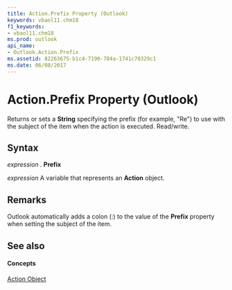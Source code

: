 ```yaml
---
title: Action.Prefix Property (Outlook)
keywords: vbaol11.chm18
f1_keywords:
- vbaol11.chm18
ms.prod: outlook
api_name:
- Outlook.Action.Prefix
ms.assetid: 82263675-b1c4-7190-784a-1741c70329c1
ms.date: 06/08/2017
---
```



# Action.Prefix Property (Outlook)

Returns or sets a  **String** specifying the prefix (for example, "Re") to use with the subject of the item when the action is executed. Read/write.


## Syntax

 _expression_ . **Prefix**

 _expression_ A variable that represents an **Action** object.


## Remarks

Outlook automatically adds a colon (:) to the value of the  **Prefix** property when setting the subject of the item.


## See also


#### Concepts


[Action Object](Outlook.Action.md)

